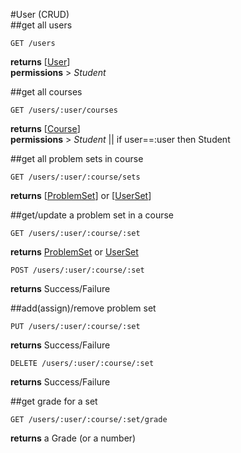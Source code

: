 #User
(CRUD)  
##get all users  
```
GET /users
```
**returns** \[[User](schema.md/#user)\]  
**permissions** > _Student_


##get all courses  
```
GET /users/:user/courses
```
**returns** \[[Course](schema.md/#course)\]  
**permissions** > _Student_  || if user==:user then Student


##get all problem sets in course  
```
GET /users/:user/:course/sets
```
**returns** \[[ProblemSet](schema.md/#problemset)\] or \[[UserSet](schema.md/#userset)\]


##get/update a problem set in a course   
```
GET /users/:user/:course/:set
```
**returns** [ProblemSet](schema.md/#problemset) or [UserSet](schema.md/#userset)  
```
POST /users/:user/:course/:set
```
**returns** Success/Failure


##add(assign)/remove problem set  
```
PUT /users/:user/:course/:set
```
**returns** Success/Failure  
```
DELETE /users/:user/:course/:set
```
**returns** Success/Failure  


##get grade for a set  
```
GET /users/:user/:course/:set/grade
```
**returns** a Grade (or a number)
